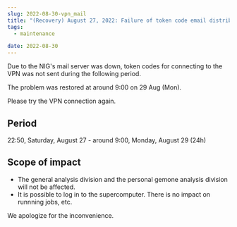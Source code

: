 ```yaml
---
slug: 2022-08-30-vpn_mail
title: "(Recovery) August 27, 2022: Failure of token code email distribution service for VPN connections."
tags:
  - maintenance

date: 2022-08-30
---
```



Due to the NIG's mail server was down, token codes for connecting to the VPN was not sent during the following period.

<!-- truncate -->

The problem was restored at around 9:00 on 29 Aug (Mon).

Please try the VPN connection again.

## Period 

22:50, Saturday, August 27 - around 9:00, Monday, August 29 (24h)





## Scope of impact
- The general analysis division and the personal gemone analysis division will not be affected.
- It is possible to log in to the supercomputer. There is no impact on runnning jobs, etc.

We apologize for the inconvenience.

